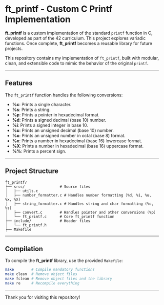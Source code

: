 # ft_printf - Custom C Printf Implementation

**ft_printf** is a custom implementation of the standard `printf` function in C, developed as part of the 42 curriculum. This project explores variadic functions. Once complete, **ft_printf** becomes a reusable library for future projects.

This repository contains my implementation of `ft_printf`, built with modular, clean, and extensible code to mimic the behavior of the original `printf`.

---

## Features

The `ft_printf` function handles the following conversions:

- **%c**: Prints a single character.
- **%s**: Prints a string.
- **%p**: Prints a pointer in hexadecimal format.
- **%d**: Prints a signed decimal (base 10) number.
- **%i**: Prints a signed integer in base 10.
- **%u**: Prints an unsigned decimal (base 10) number.
- **%o**: Prints an unsigned number in octal (base 8) format.
- **%x**: Prints a number in hexadecimal (base 16) lowercase format.
- **%X**: Prints a number in hexadecimal (base 16) uppercase format.
- **%%**: Prints a percent sign.

---

## Project Structure

```
ft_printf/
├── srcs/                # Source files
│   ├── utils.c        
│   ├── number_formatter.c # Handles number formatting (%d, %i, %u, %x, %X)
│   ├── string_formatter.c # Handles string and char formatting (%c, %s)
│   ├── convert.c        # Handles pointer and other conversions (%p)
│   └── ft_printf.c      # Core ft_printf function
├── include/             # Header files
│   └── ft_printf.h 
├── Makefile     
```

---

## Compilation

To compile the **ft_printf** library, use the provided `Makefile`:

```bash
make        # Compile mandatory functions
make clean  # Remove object files
make fclean # Remove object files and the library
make re     # Recompile everything
```

---

Thank you for visiting this repository!
